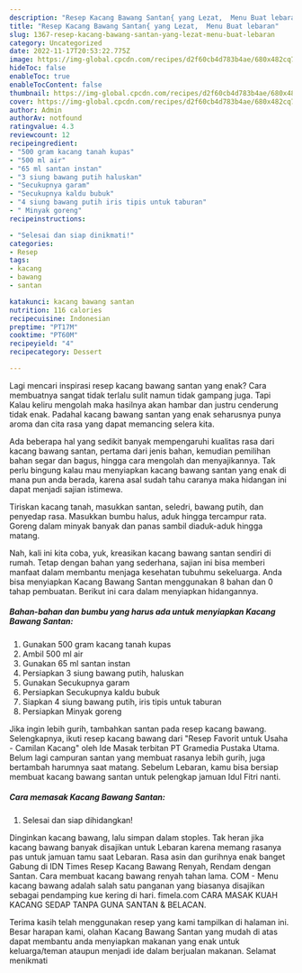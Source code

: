 ```yaml
---
description: "Resep Kacang Bawang Santan{ yang Lezat,  Menu Buat lebaran"
title: "Resep Kacang Bawang Santan{ yang Lezat,  Menu Buat lebaran"
slug: 1367-resep-kacang-bawang-santan-yang-lezat-menu-buat-lebaran
category: Uncategorized
date: 2022-11-17T20:53:22.775Z
image: https://img-global.cpcdn.com/recipes/d2f60cb4d783b4ae/680x482cq70/kacang-bawang-santan-foto-resep-utama.jpg
hideToc: false
enableToc: true
enableTocContent: false
thumbnail: https://img-global.cpcdn.com/recipes/d2f60cb4d783b4ae/680x482cq70/kacang-bawang-santan-foto-resep-utama.jpg
cover: https://img-global.cpcdn.com/recipes/d2f60cb4d783b4ae/680x482cq70/kacang-bawang-santan-foto-resep-utama.jpg
author: Admin
authorAv: notfound
ratingvalue: 4.3
reviewcount: 12
recipeingredient:
- "500 gram kacang tanah kupas"
- "500 ml air"
- "65 ml santan instan"
- "3 siung bawang putih haluskan"
- "Secukupnya garam"
- "Secukupnya kaldu bubuk"
- "4 siung bawang putih iris tipis untuk taburan"
- " Minyak goreng"
recipeinstructions:

- "Selesai dan siap dinikmati!"
categories:
- Resep
tags:
- kacang
- bawang
- santan

katakunci: kacang bawang santan 
nutrition: 116 calories
recipecuisine: Indonesian
preptime: "PT17M"
cooktime: "PT60M"
recipeyield: "4"
recipecategory: Dessert

---
```



Lagi mencari inspirasi resep kacang bawang santan yang enak? Cara membuatnya sangat tidak terlalu sulit namun tidak gampang juga. Tapi Kalau keliru mengolah maka hasilnya akan hambar dan justru cenderung tidak enak. Padahal kacang bawang santan yang enak seharusnya punya aroma dan cita rasa yang dapat memancing selera kita.


Ada beberapa hal yang sedikit banyak mempengaruhi kualitas rasa dari kacang bawang santan, pertama dari jenis bahan, kemudian pemilihan bahan segar dan bagus, hingga cara mengolah dan menyajikannya. Tak perlu bingung kalau mau menyiapkan kacang bawang santan yang enak di mana pun anda berada, karena asal sudah tahu caranya maka hidangan ini dapat menjadi sajian istimewa.

Tiriskan kacang tanah, masukkan santan, seledri, bawang putih, dan penyedap rasa. Masukkan bumbu halus, aduk hingga tercampur rata. Goreng dalam minyak banyak dan panas sambil diaduk-aduk hingga matang.


Nah, kali ini kita coba, yuk, kreasikan kacang bawang santan sendiri di rumah. Tetap dengan bahan yang sederhana, sajian ini bisa memberi manfaat dalam membantu menjaga kesehatan tubuhmu sekeluarga. Anda bisa menyiapkan Kacang Bawang Santan menggunakan 8 bahan dan 0 tahap pembuatan. Berikut ini cara dalam menyiapkan hidangannya.

<!--inarticleads1-->

##### Bahan-bahan dan bumbu yang harus ada untuk menyiapkan Kacang Bawang Santan:

1. Gunakan 500 gram kacang tanah kupas
1. Ambil 500 ml air
1. Gunakan 65 ml santan instan
1. Persiapkan 3 siung bawang putih, haluskan
1. Gunakan Secukupnya garam
1. Persiapkan Secukupnya kaldu bubuk
1. Siapkan 4 siung bawang putih, iris tipis untuk taburan
1. Persiapkan  Minyak goreng


Jika ingin lebih gurih, tambahkan santan pada resep kacang bawang. Selengkapnya, ikuti resep kacang bawang dari &#34;Resep Favorit untuk Usaha - Camilan Kacang&#34; oleh Ide Masak terbitan PT Gramedia Pustaka Utama. Belum lagi campuran santan yang membuat rasanya lebih gurih, juga bertambah harumnya saat matang. Sebelum Lebaran, kamu bisa bersiap membuat kacang bawang santan untuk pelengkap jamuan Idul Fitri nanti. 

<!--inarticleads2-->

##### Cara memasak Kacang Bawang Santan:


1. Selesai dan siap dihidangkan!

Dinginkan kacang bawang, lalu simpan dalam stoples. Tak heran jika kacang bawang banyak disajikan untuk Lebaran karena memang rasanya pas untuk jamuan tamu saat Lebaran. Rasa asin dan gurihnya enak banget Gabung di IDN Times Resep Kacang Bawang Renyah, Rendam dengan Santan. Cara membuat kacang bawang renyah tahan lama. COM - Menu kacang bawang adalah salah satu panganan yang biasanya disajikan sebagai pendamping kue kering di hari. fimela.com CARA MASAK KUAH KACANG SEDAP TANPA GUNA SANTAN &amp; BELACAN. 

Terima kasih telah menggunakan resep yang kami tampilkan di halaman ini. Besar harapan kami, olahan Kacang Bawang Santan yang mudah di atas dapat membantu anda menyiapkan makanan yang enak untuk keluarga/teman ataupun menjadi ide dalam berjualan makanan. Selamat menikmati
